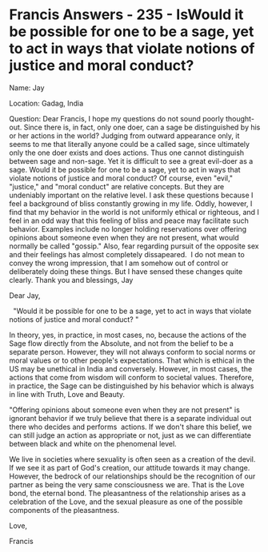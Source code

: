 # Francis Answers - 235 - IsWould it be possible for one to be a sage, yet to act in ways that violate notions of justice and moral conduct? 

Name: Jay   

Location: Gadag, India   

Question: Dear Francis, I hope my questions do not sound poorly thought-out. Since there is, in fact, only one doer, can a sage be distinguished by his or her actions in the world? Judging from outward appearance only, it seems to me that literally anyone could be a called sage, since ultimately only the one doer exists and does actions. Thus one cannot distinguish between sage and non-sage. Yet it is difficult to see a great evil-doer as a sage. Would it be possible for one to be a sage, yet to act in ways that violate notions of justice and moral conduct? Of course, even "evil," "justice," and "moral conduct" are relative concepts. But they are undeniably important on the relative level. I ask these questions because I feel a background of bliss constantly growing in my life. Oddly, however, I find that my behavior in the world is not uniformly ethical or righteous, and I feel in an odd way that this feeling of bliss and peace may facilitate such behavior. Examples include no longer holding reservations over offering opinions about someone even when they are not present, what would normally be called "gossip." Also, fear regarding pursuit of the opposite sex and their feelings has almost completely dissapeared.  I do not mean to convey the wrong impression, that I am somehow out of control or deliberately doing these things. But I have sensed these changes quite clearly. Thank you and blessings, Jay

Dear Jay,

  "Would it be possible for one to be a sage, yet to act in ways that violate notions of justice and moral conduct? "

In theory, yes, in practice, in most cases, no, because the actions of the Sage flow directly from the Absolute, and not from the belief to be a separate person. However, they will not always conform to social norms or moral values or to other people's expectations. That which is ethical in the US may be unethical in India and conversely. However, in most cases, the actions that come from wisdom will conform to societal values. Therefore, in practice, the Sage can be distinguished by his behavior which is always in line with Truth, Love and Beauty.

"Offering opinions about someone even when they are not present" is ignorant behavior if we truly believe that there is a separate individual out there who decides and performs  actions. If we don't share this belief, we can still judge an action as appropriate or not, just as we can differentiate between black and white on the phenomenal level.

We live in societies where sexuality is often seen as a creation of the devil. If we see it as part of God's creation, our attitude towards it may change. However, the bedrock of our relationships should be the recognition of our partner as being the very same consciousness we are. That is the Love bond, the eternal bond. The pleasantness of the relationship arises as a celebration of the Love, and the sexual pleasure as one of the possible components of the pleasantness.

Love,

Francis


